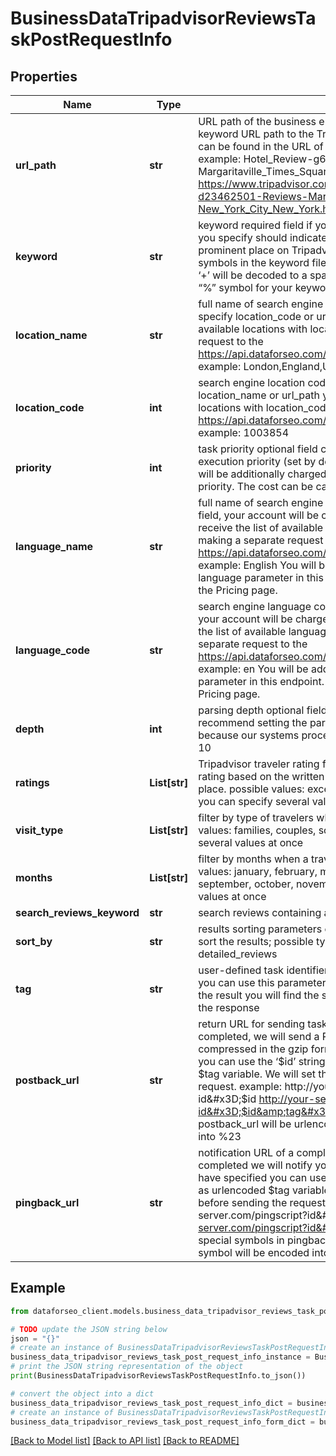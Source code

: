 # BusinessDataTripadvisorReviewsTaskPostRequestInfo


## Properties

Name | Type | Description | Notes
------------ | ------------- | ------------- | -------------
**url_path** | **str** | URL path of the business entity required field if you do not specify keyword URL path to the Tripadvisor page of the business entity; can be found in the URL of the business entity on Tripadvisor example: Hotel_Review-g60763-d23462501-Reviews-Margaritaville_Times_Square-New_York_City_New_York.html https://www.tripadvisor.com/Hotel_Review-g60763-d23462501-Reviews-Margaritaville_Times_Square-New_York_City_New_York.html | [optional] 
**keyword** | **str** | keyword required field if you do not specify url_path the keyword you specify should indicate a name of an existing business or prominent place on Tripadvisor; you can specify up to 700 symbols in the keyword filed; all %## will be decoded (plus symbol ‘+’ will be decoded to a space character); if you need to use the “%” symbol for your keyword, please specify it as “%25” | [optional] 
**location_name** | **str** | full name of search engine location required field if you don’t specify location_code or url_path you can receive the list of available locations with location_name by making a separate request to the https://api.dataforseo.com/v3/business_data/tripadvisor/locations example: London,England,United Kingdom | [optional] 
**location_code** | **int** | search engine location code required field if you don’t specify location_name or url_path you can receive the list of available locations with location_code by making a separate request to the https://api.dataforseo.com/v3/business_data/tripadvisor/locations example: 1003854 | [optional] 
**priority** | **int** | task priority optional field can take the following values: 1 – normal execution priority (set by default) 2 – high execution priority You will be additionally charged for the tasks with high execution priority. The cost can be calculated on the Pricing page. | [optional] 
**language_name** | **str** | full name of search engine language optional field if you use this field, your account will be charged for one extra request you can receive the list of available languages with language_name by making a separate request to the https://api.dataforseo.com/v3/business_data/tripadvisor/languages example: English You will be additionally charged for setting a language parameter in this endpoint. The cost can be calculated on the Pricing page. | [optional] 
**language_code** | **str** | search engine language code optional field if you use this field, your account will be charged for one extra request you can receive the list of available languages with language_code by making a separate request to the https://api.dataforseo.com/v3/business_data/tripadvisor/languages example: en You will be additionally charged for setting a language parameter in this endpoint. The cost can be calculated on the Pricing page. | [optional] 
**depth** | **int** | parsing depth optional field number of reviews in SERP we strongly recommend setting the parsing depth in the multiples of ten, because our systems processes ten reviews in a row default value: 10 | [optional] 
**ratings** | **List[str]** | Tripadvisor traveler rating for a place of interest optional field rating based on the written reviews by a traveler after they visited a place. possible values: excellent, very_good, average, poor, terrible you can specify several values at once | [optional] 
**visit_type** | **List[str]** | filter by type of travelers who left a review optional field possible values: families, couples, solo, business, friends you can specify several values at once | [optional] 
**months** | **List[str]** | filter by months when a traveler made a visit optional field possible values: january, february, march, april, may, april, june, july, august, september, october, november, december you can specify several values at once | [optional] 
**search_reviews_keyword** | **str** | search reviews containing a specified keyword example: dessert | [optional] 
**sort_by** | **str** | results sorting parameters optional field you can use this field to sort the results; possible types of sorting: most_recent detailed_reviews | [optional] 
**tag** | **str** | user-defined task identifier optional field the character limit is 255 you can use this parameter to identify the task and match it with the result you will find the specified tag value in the data object of the response | [optional] 
**postback_url** | **str** | return URL for sending task results optional field once the task is completed, we will send a POST request with its results compressed in the gzip format to the postback_url you specified you can use the ‘$id’ string as a $id variable and ‘$tag’ as urlencoded $tag variable. We will set the necessary values before sending the request. example: http://your-server.com/postbackscript?id&#x3D;$id http://your-server.com/postbackscript?id&#x3D;$id&amp;tag&#x3D;$tag Note: special symbols in postback_url will be urlencoded; i.a., the # symbol will be encoded into %23 | [optional] 
**pingback_url** | **str** | notification URL of a completed task optional field when a task is completed we will notify you by GET request sent to the URL you have specified you can use the ‘$id’ string as a $id variable and ‘$tag’ as urlencoded $tag variable. We will set the necessary values before sending the request. example: http://your-server.com/pingscript?id&#x3D;$id http://your-server.com/pingscript?id&#x3D;$id&amp;tag&#x3D;$tag Note: special symbols in pingback_url will be urlencoded; i.a., the # symbol will be encoded into %23 | [optional] 

## Example

```python
from dataforseo_client.models.business_data_tripadvisor_reviews_task_post_request_info import BusinessDataTripadvisorReviewsTaskPostRequestInfo

# TODO update the JSON string below
json = "{}"
# create an instance of BusinessDataTripadvisorReviewsTaskPostRequestInfo from a JSON string
business_data_tripadvisor_reviews_task_post_request_info_instance = BusinessDataTripadvisorReviewsTaskPostRequestInfo.from_json(json)
# print the JSON string representation of the object
print(BusinessDataTripadvisorReviewsTaskPostRequestInfo.to_json())

# convert the object into a dict
business_data_tripadvisor_reviews_task_post_request_info_dict = business_data_tripadvisor_reviews_task_post_request_info_instance.to_dict()
# create an instance of BusinessDataTripadvisorReviewsTaskPostRequestInfo from a dict
business_data_tripadvisor_reviews_task_post_request_info_form_dict = business_data_tripadvisor_reviews_task_post_request_info.from_dict(business_data_tripadvisor_reviews_task_post_request_info_dict)
```
[[Back to Model list]](../README.md#documentation-for-models) [[Back to API list]](../README.md#documentation-for-api-endpoints) [[Back to README]](../README.md)


